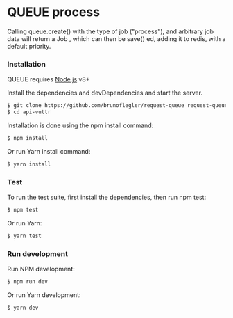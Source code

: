 # QUEUE process

Calling queue.create() with the type of job ("process"), and arbitrary job data will return a Job , which can then be save() ed, adding it to redis, with a default priority.

### Installation

QUEUE requires [Node.js](https://nodejs.org/) v8+

Install the dependencies and devDependencies and start the server.

```sh
$ git clone https://github.com/brunoflegler/request-queue request-queue
$ cd api-vuttr
```

Installation is done using the npm install command:

```sh
$ npm install
```
Or run Yarn install command:

```sh
$ yarn install
```
### Test

To run the test suite, first install the dependencies, then run npm test:

```sh
$ npm test
```
Or run Yarn:

```sh
$ yarn test
```

### Run development

Run NPM development:

```sh
$ npm run dev
```

Or run Yarn development:

```sh
$ yarn dev
```
